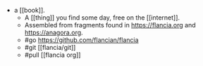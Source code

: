 - a [[book]].
  - A [[thing]] you find some day, free on the [[internet]].
  - Assembled from fragments found in https://flancia.org and https://anagora.org.
  - #go https://github.com/flancian/flancia
  - #git [[flancia/git]] 
  - #pull [[flancia org]]
